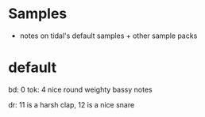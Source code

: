 # Samples
- notes on tidal's default samples + other sample packs

# default
bd: 0
tok: 4 nice round weighty bassy notes

dr: 11 is a harsh clap, 12 is a nice snare

